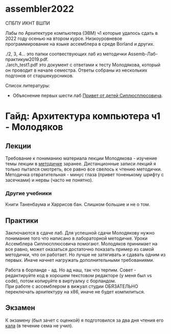# assembler2022
СПБПУ ИКНТ ВШПИ

Лабы по Архитектуре компьютера (ЭВМ) ч1 которые удалось сдать в 2022 году осенью на втором курсе.
Низкоуровневое программирование на языке ассемблера в среде Borland и других.

./2, 3, 4... это папки соотвествующих лаб из методички Assemb-Лаб-практикум2019.pdf.  
./arch_test1.pdf это документ с ответами к тесту Молодякова, который он проводит в начале семестра. Ответы собраны из нескольких подгонов от старшекурсников.

Список литературы:
- Объяснение первых шести лаб [Привет от детей Сиплюсплюсовича](https://www.youtube.com/@user-rh4ct1ox4f).


# Гайд: Архитектура компьютера ч1 - Молодяков

## Лекции
Требование к пониманию материала лекции Молодякова - изучение темы лекции в [методичке](ЭВМч1-Молодяков_2019.pdf) заранее. Дистанционные записи лекций я только пытался смотреть, все равно все свелось к чтению методички. Методичка отвратительная - минус глаза (привет тоненькому шрифту с засечками) и нервы (часто не понятно). 
### Другие учебники
Книги Таненбаума и Харрисов бан. Слишком большие и не о том.

## Практики
Заключаются в сдаче лаб. Для успешной сдачи Молодякову нужно понимание того что написано в лабораторной методичке. Уроки Ассемблера Сиплюсплюсовича помогают. Молодяков принимает на все равно, может оказаться достаточно показать пример из самой методички, что он работает. Но лучше не затягивать и сдавать одним из первых. Иначе начнет нагружать дополнительными требованиями. 

Работа в борланде - ад. Но ад наш, так что терпим. Совет - редактируйте код в хорошем текстовом редакторе (у меня был vs code), потом копируйте в виртуалку с борландом.  
При работе с ассемблером в вижуал студии ОБЯЗАТЕЛЬНО переключать архитектуру на х86, иначе не будет компилиться.

## Экзамен
К экзамену (был зачет с оценкой) я подготовился за два дня чтения его [кала](ЭВМч1-Молодяков_2019.pdf) (в течение сема не учил).
